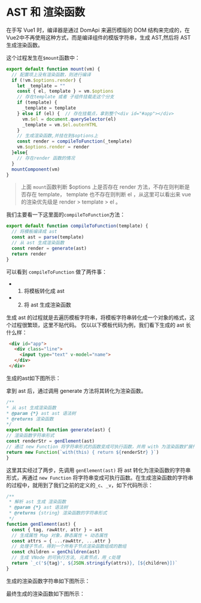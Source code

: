 # AST 和 渲染函数

在手写 Vue1 时，编译器是通过 DomApi 来遍历模版的 DOM 结构来完成的，在Vue2中不再使用这种方式，而是编译组件的模版字符串，生成 AST,然后将 AST 生成渲染函数。

这个过程发生在`$mount`函数中：

``` js
export default function mount(vm) {
  // 配置项上没有渲染函数，则进行编译
  if (!vm.$options.render) {
    let _template = ""
    const { el, template } = vm.$options
    // 存在template 或者 子组件挂载走这个分支
    if (template) {
      _template = template
    } else if (el) {  // 存在挂载点，拿到整个<div id="#app"></div>
      vm.$el = document.querySelector(el)
      _template = vm.$el.outerHTML
    }
    // 生成渲染函数,并挂在到$options上
    const render = compileToFunction(_template)
    vm.$options.render = render
  }else{
    // 存在render 函数的情况
  }
  mountComponent(vm)
}
```
> 上面 `mount`函数判断 $options 上是否存在 render 方法，不存在则判断是否存在 template， template 也不存在则判断 el ，从这里可以看出来 vue 的渲染优先级是 render  > template > el 。


我们主要看一下这里面的`compileToFunction`方法：
``` js
export default function compileToFunction(template) {
  // 将模板编译成 ast
  const ast = parse(template)
  // 从 ast 生成渲染函数
  const render = generate(ast)
  return render
}
```
可以看到 `compileToFunction` 做了两件事：
- 1. 将模板转化成 ast
- 2. 将 ast 生成渲染函数

生成 ast 的过程就是去遍历模板字符串，将模板字符串转化成一个对象的格式，这个过程很繁琐，这里不贴代码。
仅以以下模板代码为例，我们看下生成的 ast 长什么样：
 ```html
  <div id="app">
    <div class="line">
      <input type="text" v-model="name">
    </div>
  </div>
 ```
 生成的ast如下图所示：
<img :src="$withBase('/imgs/myvue/vue2-ast.png')" style="transform:scale(0.9);">


拿到 ast 后，通过调用 generate 方法将其转化为渲染函数。
  ``` js
 /**
 * 从 ast 生成渲染函数
 * @param {*} ast ast 语法树
 * @returns 渲染函数
 */
export default function generate(ast) {
  // 渲染函数字符串形式
  const renderStr = genElement(ast)
  // 通过 new Function 将字符串形式的函数变成可执行函数，并用 with 为渲染函数扩展作用域链
  return new Function(`with(this) { return ${renderStr} }`)
}
```

这里其实经过了两步，先调用 `genElement(ast)` 将 ast 转化为渲染函数的字符串形式，再通过 `new Function` 将字符串变成可执行函数。在生成渲染函数的字符串的过程中，就用到了我们之前的定义的`_c`、`_v`，如下代码所示：

``` js
/**
 * 解析 ast 生成 渲染函数
 * @param {*} ast 语法树 
 * @returns {string} 渲染函数的字符串形式
 */
function genElement(ast) {
  const { tag, rawAttr, attr } = ast
  // 生成属性 Map 对象，静态属性 + 动态属性
  const attrs = { ...rawAttr, ...attr }
  // 处理子节点，得到一个所有子节点渲染函数组成的数组
  const children = genChildren(ast)
  // 生成 VNode 的可执行方法, 元素节点，用_c处理
  return `_c('${tag}', ${JSON.stringify(attrs)}, [${children}])`
}
```

 生成的渲染函数字符串如下图所示：
 <img :src="$withBase('/imgs/myvue/vue2-renderStr.png')" style="transform:scale(0.9);">

 最终生成的渲染函数如下图所示：
 <img :src="$withBase('/imgs/myvue/vue2-renderFn.png')" style="transform:scale(0.9);">
